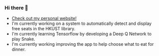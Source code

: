 ### Hi there 👋
* [Check out my personal website!](https://hcylam745.github.io/#/)
* I'm currently working on a system to automatically detect and display free seats in the HKUST library.
* I'm currently learning Tensorflow by developing a Deep Q Network to play Snake.
* I'm currently working improving the app to help choose what to eat for dinner.


<!--
**hcylam745/hcylam745** is a ✨ _special_ ✨ repository because its `README.md` (this file) appears on your GitHub profile.

Here are some ideas to get you started:

- 🔭 I’m currently working on ...
- 🌱 I’m currently learning ...
- 👯 I’m looking to collaborate on ...
- 🤔 I’m looking for help with ...
- 💬 Ask me about ...
- 📫 How to reach me: ...
- 😄 Pronouns: ...
- ⚡ Fun fact: ...
-->
